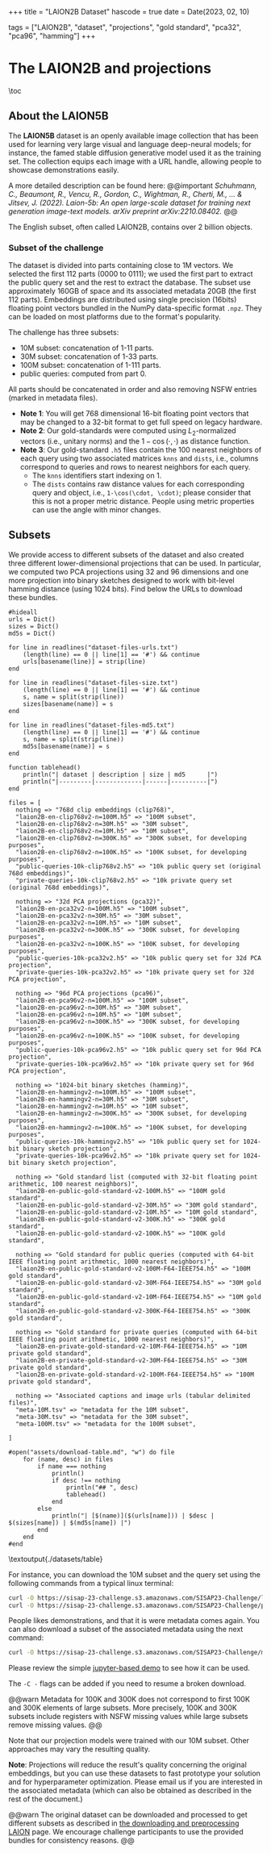 +++
title = "LAION2B Dataset"
hascode = true
date = Date(2023, 02, 10)

tags = ["LAION2B", "dataset", "projections", "gold standard", "pca32", "pca96", "hamming"]
+++
# The LAION2B and projections

\toc

## About the LAION5B

The **LAION5B** dataset is an openly available image collection that has been used for learning very large visual and language deep-neural models; for instance, the famed stable diffusion generative model used it as the training set.
The collection equips each image with a URL handle, allowing people to showcase demonstrations easily.

A more detailed description can be found here:
@@important
_Schuhmann, C., Beaumont, R., Vencu, R., Gordon, C., Wightman, R., Cherti, M., ... & Jitsev, J. (2022). Laion-5b: An open large-scale dataset for training next generation image-text models. arXiv preprint arXiv:2210.08402._
@@

The English subset, often called LAION2B, contains over 2 billion objects.


### Subset of the challenge
The dataset is divided into parts containing close to 1M vectors. We selected the first 112 parts (0000 to 0111); we used the first part to extract the public query set and the rest to extract the database. The subset use approximately 160GB of space and its associated metadata 20GB (the first 112 parts). Embeddings are distributed using single precision (16bits) floating point vectors bundled in the NumPy data-specific format `.npz`. They can be loaded on most platforms due to the format's popularity.

The challenge has three subsets:

- 10M subset: concatenation of 1-11 parts.
- 30M subset: concatenation of 1-33 parts.
- 100M subset: concatenation of 1-111 parts.
- public queries: computed from part 0.

All parts should be concatenated in order and also removing NSFW entries (marked in metadata files).

- **Note 1**: You will get 768 dimensional 16-bit floating point vectors that may be changed to a 32-bit format to get full speed on legacy hardware.
- **Note 2**: Our gold-standards were computed using $L_2$-normalized vectors (i.e., unitary norms) and the $1-\cos(\cdot, \cdot)$ as distance function.
- **Note 3**: Our gold-standard `.h5` files contain the 100 nearest neighbors of each query using two associated matrices `knns` and `dists`, i.e., columns correspond to queries and rows to nearest neighbors for each query.
  - The `knns` identifiers start indexing on 1.
  - The `dists` contains raw distance values for each corresponding query and object, i.e., `1-\cos(\cdot, \cdot)`; please consider that this is not a proper metric distance. People using metric properties can use the angle with minor changes. 

## Subsets

We provide access to different subsets of the dataset and also created three different lower-dimensional projections that can be used. In particular, we computed two PCA projections using 32 and 96 dimensions and one more projection into binary sketches designed to work with bit-level hamming distance (using 1024 bits). Find below the URLs to download these bundles. 

```julia:./datasets/table
#hideall
urls = Dict()
sizes = Dict()
md5s = Dict()

for line in readlines("dataset-files-urls.txt")
    (length(line) == 0 || line[1] == '#') && continue
    urls[basename(line)] = strip(line)
end

for line in readlines("dataset-files-size.txt")
    (length(line) == 0 || line[1] == '#') && continue
    s, name = split(strip(line))
    sizes[basename(name)] = s
end

for line in readlines("dataset-files-md5.txt")
    (length(line) == 0 || line[1] == '#') && continue
    s, name = split(strip(line))
    md5s[basename(name)] = s
end

function tablehead() 
    println("| dataset | description | size | md5      |")
    println("|---------|-------------|------|----------|")
end

files = [
  nothing => "768d clip embeddings (clip768)",
  "laion2B-en-clip768v2-n=100M.h5" => "100M subset",
  "laion2B-en-clip768v2-n=30M.h5" => "30M subset",
  "laion2B-en-clip768v2-n=10M.h5" => "10M subset",
  "laion2B-en-clip768v2-n=300K.h5" => "300K subset, for developing purposes",
  "laion2B-en-clip768v2-n=100K.h5" => "100K subset, for developing purposes",
  "public-queries-10k-clip768v2.h5" => "10k public query set (original 768d embeddings)",
  "private-queries-10k-clip768v2.h5" => "10k private query set (original 768d embeddings)",

  nothing => "32d PCA projections (pca32)",
  "laion2B-en-pca32v2-n=100M.h5" => "100M subset",
  "laion2B-en-pca32v2-n=30M.h5" => "30M subset",
  "laion2B-en-pca32v2-n=10M.h5" => "10M subset",
  "laion2B-en-pca32v2-n=300K.h5" => "300K subset, for developing purposes",
  "laion2B-en-pca32v2-n=100K.h5" => "100K subset, for developing purposes",
  "public-queries-10k-pca32v2.h5" => "10k public query set for 32d PCA projection",
  "private-queries-10k-pca32v2.h5" => "10k private query set for 32d PCA projection",

  nothing => "96d PCA projections (pca96)",
  "laion2B-en-pca96v2-n=100M.h5" => "100M subset",
  "laion2B-en-pca96v2-n=30M.h5" => "30M subset",
  "laion2B-en-pca96v2-n=10M.h5" => "10M subset",
  "laion2B-en-pca96v2-n=300K.h5" => "300K subset, for developing purposes",
  "laion2B-en-pca96v2-n=100K.h5" => "100K subset, for developing purposes",
  "public-queries-10k-pca96v2.h5" => "10k public query set for 96d PCA projection",
  "private-queries-10k-pca96v2.h5" => "10k private query set for 96d PCA projection",

  nothing => "1024-bit binary sketches (hamming)",
  "laion2B-en-hammingv2-n=100M.h5" => "100M subset",
  "laion2B-en-hammingv2-n=30M.h5" => "30M subset",
  "laion2B-en-hammingv2-n=10M.h5" => "10M subset",
  "laion2B-en-hammingv2-n=300K.h5" => "300K subset, for developing purposes",
  "laion2B-en-hammingv2-n=100K.h5" => "100K subset, for developing purposes",
  "public-queries-10k-hammingv2.h5" => "10k public query set for 1024-bit binary sketch projection",
  "private-queries-10k-pca96v2.h5" => "10k private query set for 1024-bit binary sketch projection",

  nothing => "Gold standard list (computed with 32-bit floating point arithmetic, 100 nearest neighbors)",
  "laion2B-en-public-gold-standard-v2-100M.h5" => "100M gold standard",
  "laion2B-en-public-gold-standard-v2-30M.h5" => "30M gold standard",
  "laion2B-en-public-gold-standard-v2-10M.h5" => "10M gold standard",
  "laion2B-en-public-gold-standard-v2-300K.h5" => "300K gold standard",
  "laion2B-en-public-gold-standard-v2-100K.h5" => "100K gold standard",

  nothing => "Gold standard for public queries (computed with 64-bit IEEE floating point arithmetic, 1000 nearest neighbors)",
  "laion2B-en-public-gold-standard-v2-100M-F64-IEEE754.h5" => "100M gold standard",
  "laion2B-en-public-gold-standard-v2-30M-F64-IEEE754.h5" => "30M gold standard",
  "laion2B-en-public-gold-standard-v2-10M-F64-IEEE754.h5" => "10M gold standard",
  "laion2B-en-public-gold-standard-v2-300K-F64-IEEE754.h5" => "300K gold standard",
  
  nothing => "Gold standard for private queries (computed with 64-bit IEEE floating point arithmetic, 1000 nearest neighbors)",
  "laion2B-en-private-gold-standard-v2-10M-F64-IEEE754.h5" => "10M private gold standard",
  "laion2B-en-private-gold-standard-v2-30M-F64-IEEE754.h5" => "30M private gold standard",
  "laion2B-en-private-gold-standard-v2-100M-F64-IEEE754.h5" => "100M private gold standard",

  nothing => "Associated captions and image urls (tabular delimited files)",
  "meta-10M.tsv" => "metadata for the 10M subset",
  "meta-30M.tsv" => "metadata for the 30M subset",
  "meta-100M.tsv" => "metadata for the 100M subset",

]

#open("assets/download-table.md", "w") do file
    for (name, desc) in files
        if name === nothing
            println()
            if desc !== nothing
                println("## ", desc)
                tablehead()
            end
        else
            println("| [$(name)]($(urls[name])) | $desc | $(sizes[name]) | $(md5s[name]) |")
        end
    end
#end

```

\textoutput{./datasets/table}


For instance, you can download the 10M subset and the query set using the following commands from a typical linux terminal:
```bash
curl -O https://sisap-23-challenge.s3.amazonaws.com/SISAP23-Challenge/laion2B-en-clip768v2-n=10M.h5
curl -O https://sisap-23-challenge.s3.amazonaws.com/SISAP23-Challenge/public-queries-10k-clip768v2.h5
```

People likes demonstrations, and that it is were metadata comes again. You can also download a subset of the associated metadata using the next command:
```bash
curl -O https://sisap-23-challenge.s3.amazonaws.com/SISAP23-Challenge/meta-10M.tsv
```

Please review the simple [jupyter-based demo](https://github.com/sisap-challenges/sisap2023/blob/main/demo10M.ipynb) to see how it can be used.

The `-C -` flags can be added if you need to resume a broken download.

@@warn
Metadata for 100K and 300K does not correspond to first 100K and 300K elements of large subsets. More precisely, 100K and 300K subsets include registers with NSFW missing values while large subsets remove missing values.
@@

<!--
## Projection's recall and baseline search times (bruteforce)
Each projection is an approximation of the original CLIP embeddings; therefore, they produce a quality reduction. For instance, we computed the upper bound recall scores (using brute force) for searching for the 30 nearest neighbors are:


```julia:./table-recall
#hideall
### using DataFrames, CSV
### table = CSV.read("recall-projections.csv", DataFrame)
### 
### # data size algo buildtime querytime params recall 
### 
### println("| data | size | recall | querytime (32 cores / 64 threads) |")
### println("|------|------|--------|-----------------------|")
### for r in eachrow(table)
###     recall = round(r.recall, digits=4)
###     querytime = round(r.querytime, digits=2)
###     println("|$(r.data)|$(r.size)|$(recall)|$(querytime)s|")
### end
## \textoutput{./table-recall}
```


-->

Note that our projection models were trained with our 10M subset. Other approaches may vary the resulting quality.


**Note**: Projections will reduce the result's quality concerning the original embeddings, but you can use these datasets to fast prototype your solution and for hyperparameter optimization. Please email us if you are interested in the associated metadata (which can also be obtained as described in the rest of the document.)


@@warn
The original dataset can be downloaded and processed to get different subsets as described in
[the downloading and preprocessing LAION](/downloading-laion/) page. We encourage challenge participants to use the provided bundles for consistency reasons.
@@
